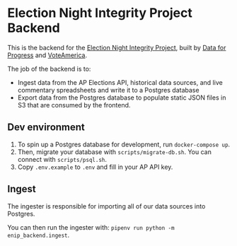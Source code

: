 # Election Night Integrity Project Backend

This is the backend for the [Election Night Integrity Project](https://2020.dataforprogress.org/), built by [Data for Progress](https://www.dataforprogress.org/) and [VoteAmerica](https://www.voteamerica.com/).

The job of the backend is to:
- Ingest data from the AP Elections API, historical data sources, and live commentary spreadsheets and write it to a Postgres database
- Export data from the Postgres database to populate static JSON files in S3 that are consumed by the frontend.

## Dev environment

1. To spin up a Postgres database for development, run `docker-compose up`.
2. Then, migrate your database with `scripts/migrate-db.sh`. You can connect with
`scripts/psql.sh`.
3. Copy `.env.example` to `.env` and fill in your AP API key.

## Ingest

The ingester is responsible for importing all of our data sources into Postgres.

You can then run the ingester with: `pipenv run python -m enip_backend.ingest`.

